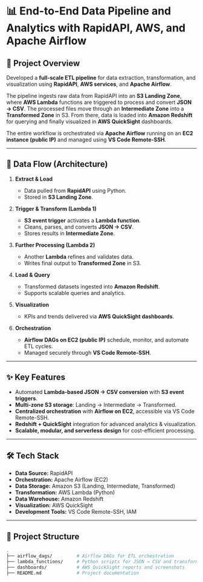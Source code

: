 # 📊 End-to-End Data Pipeline and Analytics with RapidAPI, AWS, and Apache Airflow

## 🚀 Project Overview
Developed a **full-scale ETL pipeline** for data extraction, transformation, and visualization using **RapidAPI**, **AWS services**, and **Apache Airflow**.  

The pipeline ingests raw data from RapidAPI into an **S3 Landing Zone**, where **AWS Lambda** functions are triggered to process and convert **JSON → CSV**. The processed files move through an **Intermediate Zone** into a **Transformed Zone** in S3. From there, data is loaded into **Amazon Redshift** for querying and finally visualized in **AWS QuickSight** dashboards.  

The entire workflow is orchestrated via **Apache Airflow** running on an **EC2 instance (public IP)** and managed using **VS Code Remote-SSH**.  

---

## 🔄 Data Flow (Architecture)

1. **Extract & Load**  
   - Data pulled from **RapidAPI** using Python.  
   - Stored in **S3 Landing Zone**.  

2. **Trigger & Transform (Lambda 1)**  
   - **S3 event trigger** activates a **Lambda function**.  
   - Cleans, parses, and converts **JSON → CSV**.  
   - Stores results in **Intermediate Zone**.  

3. **Further Processing (Lambda 2)**  
   - Another **Lambda** refines and validates data.  
   - Writes final output to **Transformed Zone** in S3.  

4. **Load & Query**  
   - Transformed datasets ingested into **Amazon Redshift**.  
   - Supports scalable queries and analytics.  

5. **Visualization**  
   - KPIs and trends delivered via **AWS QuickSight dashboards**.  

6. **Orchestration**  
   - **Airflow DAGs on EC2 (public IP)** schedule, monitor, and automate ETL cycles.  
   - Managed securely through **VS Code Remote-SSH**.  

---

## ✨ Key Features
- Automated **Lambda-based JSON → CSV conversion** with **S3 event triggers**.  
- **Multi-zone S3 storage**: Landing → Intermediate → Transformed.  
- **Centralized orchestration** with **Airflow on EC2**, accessible via VS Code Remote-SSH.  
- **Redshift + QuickSight** integration for advanced analytics & visualization.  
- **Scalable, modular, and serverless design** for cost-efficient processing.  

---

## 🛠️ Tech Stack
- **Data Source:** RapidAPI  
- **Orchestration:** Apache Airflow (EC2)  
- **Data Storage:** Amazon S3 (Landing, Intermediate, Transformed)  
- **Transformation:** AWS Lambda (Python)  
- **Data Warehouse:** Amazon Redshift  
- **Visualization:** AWS QuickSight  
- **Development Tools:** VS Code Remote-SSH, IAM  

---

## 📂 Project Structure
```bash
.
├── airflow_dags/         # Airflow DAGs for ETL orchestration
├── lambda_functions/     # Python scripts for JSON → CSV and transformations
├── dashboards/           # AWS QuickSight reports and screenshots
├── README.md             # Project documentation
